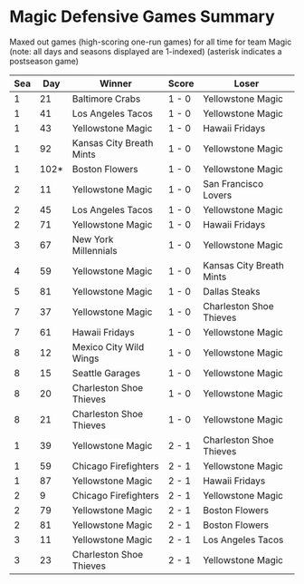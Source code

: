 # Magic Defensive Games Summary



Maxed out games (high-scoring one-run games) for all time for team Magic (note: all days and seasons displayed are 1-indexed) (asterisk indicates a postseason game)


| Sea | Day | Winner | Score | Loser | 
| ------ |------ |------ |------ |------ |
| 1 | 21 | Baltimore Crabs | 1 - 0 | Yellowstone Magic | 
| 1 | 41 | Los Angeles Tacos | 1 - 0 | Yellowstone Magic | 
| 1 | 43 | Yellowstone Magic | 1 - 0 | Hawaii Fridays | 
| 1 | 92 | Kansas City Breath Mints | 1 - 0 | Yellowstone Magic | 
| 1 | 102* | Boston Flowers | 1 - 0 | Yellowstone Magic | 
| 2 | 11 | Yellowstone Magic | 1 - 0 | San Francisco Lovers | 
| 2 | 45 | Los Angeles Tacos | 1 - 0 | Yellowstone Magic | 
| 2 | 71 | Yellowstone Magic | 1 - 0 | Hawaii Fridays | 
| 3 | 67 | New York Millennials | 1 - 0 | Yellowstone Magic | 
| 4 | 59 | Yellowstone Magic | 1 - 0 | Kansas City Breath Mints | 
| 5 | 81 | Yellowstone Magic | 1 - 0 | Dallas Steaks | 
| 7 | 37 | Yellowstone Magic | 1 - 0 | Charleston Shoe Thieves | 
| 7 | 61 | Hawaii Fridays | 1 - 0 | Yellowstone Magic | 
| 8 | 12 | Mexico City Wild Wings | 1 - 0 | Yellowstone Magic | 
| 8 | 15 | Seattle Garages | 1 - 0 | Yellowstone Magic | 
| 8 | 20 | Charleston Shoe Thieves | 1 - 0 | Yellowstone Magic | 
| 8 | 21 | Charleston Shoe Thieves | 1 - 0 | Yellowstone Magic | 
| 1 | 39 | Yellowstone Magic | 2 - 1 | Charleston Shoe Thieves | 
| 1 | 59 | Chicago Firefighters | 2 - 1 | Yellowstone Magic | 
| 1 | 87 | Yellowstone Magic | 2 - 1 | Hawaii Fridays | 
| 2 | 9 | Chicago Firefighters | 2 - 1 | Yellowstone Magic | 
| 2 | 79 | Yellowstone Magic | 2 - 1 | Boston Flowers | 
| 2 | 81 | Yellowstone Magic | 2 - 1 | Boston Flowers | 
| 3 | 11 | Yellowstone Magic | 2 - 1 | Los Angeles Tacos | 
| 3 | 23 | Charleston Shoe Thieves | 2 - 1 | Yellowstone Magic | 


